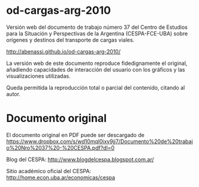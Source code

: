 od-cargas-arg-2010
==================

Versión web del documento de trabajo número 37 del Centro de Estudios para la
Situación y Perspectivas de la Argentina (CESPA-FCE-UBA) sobre orígenes y
destinos del transporte de cargas viales.

http://abenassi.github.io/od-cargas-arg-2010/

La versión web de este documento reproduce fidedignamente el original,
añadiendo capacidades de interacción del usuario con los gráficos y las
visualizaciones utilizadas.

Queda permitida la reproducción total o parcial del contenido, citando al autor.

Documento original
==================

El documento original en PDF puede ser descargado de
https://www.dropbox.com/s/wd10mql0ixv9jj7/Documento%20de%20trabajo%20Nro%2037%20-%20CESPA.pdf?dl=0

Blog del CESPA: http://www.blogdelcespa.blogspot.com.ar/

Sitio académico oficial del CESPA: http://home.econ.uba.ar/economicas/cespa
